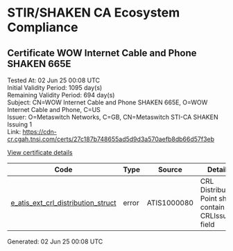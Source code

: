 # STIR/SHAKEN CA Ecosystem Compliance

## Certificate WOW Internet Cable and Phone SHAKEN 665E

Tested At: 02 Jun 25 00:08 UTC\
Initial Validity Period: 1095 day(s)\
Remaining Validity Period: 694 day(s)\
Subject: CN=WOW Internet Cable and Phone SHAKEN 665E, O=WOW Internet Cable and Phone, C=US\
Issuer: O=Metaswitch Networks, C=GB, CN=Metaswitch STI-CA SHAKEN Issuing 1\
Link: https://cdn-cr.cgah.tnsi.com/certs/27c187b748655ad5d9d3a570aefb8db66d57f3eb

[View certificate details](https://x509.io/?cert=MIICmjCCAj%2BgAwIBAgIQL%2B22imyPXDwF1i5SWG6FNDAKBggqhkjOPQQDAjBYMSswKQYDVQQDDCJNZXRhc3dpdGNoIFNUSS1DQSBTSEFLRU4gSXNzdWluZyAxMQswCQYDVQQGEwJHQjEcMBoGA1UECgwTTWV0YXN3aXRjaCBOZXR3b3JrczAeFw0yNDA0MjYwOTU4MjRaFw0yNzA0MjYwOTU4MjRaMGcxCzAJBgNVBAYTAlVTMSUwIwYDVQQKDBxXT1cgSW50ZXJuZXQgQ2FibGUgYW5kIFBob25lMTEwLwYDVQQDDChXT1cgSW50ZXJuZXQgQ2FibGUgYW5kIFBob25lIFNIQUtFTiA2NjVFMFkwEwYHKoZIzj0CAQYIKoZIzj0DAQcDQgAEJ8cgV3X7f%2FnOmSbGIZXlpgSfQd5Rgu5O7bOzfdHyS0wqOuwSGVIkPNvHQRVQaFxb2cBKjzV7alYQUxoC6tC0iqOB2zCB2DAMBgNVHRMBAf8EAjAAMA4GA1UdDwEB%2FwQEAwIHgDAWBggrBgEFBQcBGgQKMAigBhYENjY1RTBHBgNVHR8EQDA%2BMDygOqA4hjZodHRwczovL2F1dGhlbnRpY2F0ZS1hcGkuaWNvbmVjdGl2LmNvbS9kb3dubG9hZC92MS9jcmwwFwYDVR0gBBAwDjAMBgpghkgBhv8JAQEEMB0GA1UdDgQWBBSWD6G0%2Bqyk0hoIWPSgOXxXkXyzZzAfBgNVHSMEGDAWgBTNHqcAEBDaMh1pGjnV0kYLLDyH1jAKBggqhkjOPQQDAgNJADBGAiEA2CV%2BnXyATmigBDgrs5XeQO8m9dnWFTikEUPDM15KOkcCIQDF9vfQM%2BiVUyra%2Bo4yrc9PF4mDue%2B25LK2MDpdBF0VWg%3D%3D)

| Code | Type | Source | Details |
|------|------|--------|---------|
| [e_atis_ext_crl_distribution_struct](../../ISSUES/e_atis_ext_crl_distribution_struct/README.md) | error | ATIS1000080 | CRL Distribution Point shall contain a CRLIssuer field |


Generated: 02 Jun 25 00:08 UTC